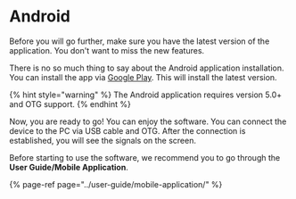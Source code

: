 # Android

Before you will go further, make sure you have the latest version of the application. You don't want to miss the new features. 

There is no so much thing to say about the Android application installation. You can install the app via [Google Play](https://play.google.com/store/apps/details?id=com.compocket.minis). This will install the latest version. 

{% hint style="warning" %}
The Android application requires version 5.0+ and OTG support.
{% endhint %}

Now, you are ready to go! You can enjoy the software. You can connect the device to the PC via USB cable and OTG. After the connection is established, you will see the signals on the screen.

Before starting to use the software, we recommend you to go through the **User Guide/Mobile Application**.

{% page-ref page="../user-guide/mobile-application/" %}

